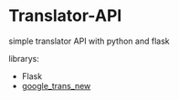 # Translator-API
simple translator API with python and flask

librarys:
- Flask
- [google_trans_new](https://github.com/lushan88a/google_trans_new)
